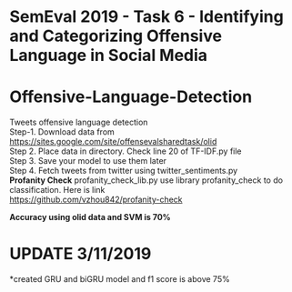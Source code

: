 # SemEval 2019 - Task 6 - Identifying and Categorizing Offensive Language in Social Media

# Offensive-Language-Detection
Tweets offensive language detection <br>
Step-1. Download data from https://sites.google.com/site/offensevalsharedtask/olid<br>
Step 2. Place data in directory. Check line 20 of TF-IDF.py file<br>
Step 3. Save your model to use them later<br>
Step 4. Fetch tweets from twitter using twitter_sentiments.py
<br>
**Profanity Check**
profanity_check_lib.py use library profanity_check to do classification. Here is link <br>
https://github.com/vzhou842/profanity-check<br>

**Accuracy using olid data and SVM is 70%**

# UPDATE 3/11/2019
*created GRU and biGRU model and f1 score is above 75%
